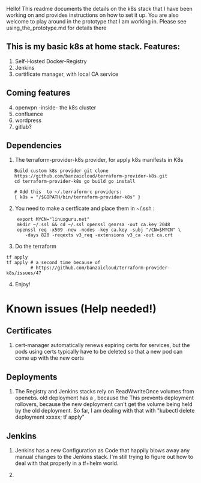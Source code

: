 
Hello! This readme documents the details on the k8s stack that I have been
working on and provides instructions on how to set it up. You are also welcome
to play around in the prototype that I am working in. Please see
using_the_prototype.md for details there


## This is my basic k8s at home stack. Features:

1. Self-Hosted Docker-Registry
2. Jenkins
3. certificate manager, with local CA service

## Coming features
4. openvpn -inside- the k8s cluster
5. confluence
6. wordpress
7. gitlab?

## Dependencies

1. The terraform-provider-k8s provider, for apply k8s manifests in K8s
``` #
   Build custom k8s provider git clone
   https://github.com/banzaicloud/terraform-provider-k8s.git
   cd terraform-provider-k8s go build go install

   # Add this  to ~/.terraformrc providers:
   { k8s = "/$GOPATH/bin/terraform-provider-k8s" }
```

2. You need to make a certficate and place them in ~/.ssh :
```
    export MYCN="linuxguru.net"
    mkdir ~/.ssl && cd ~/.ssl openssl genrsa -out ca.key 2048
    openssl req -x509 -new -nodes -key ca.key -subj "/CN=$MYCN" \
       -days 820 -reqexts v3_req -extensions v3_ca -out ca.crt
```

3. Do the terraform
```
tf apply
tf apply # a second time because of
         # https://github.com/banzaicloud/terraform-provider-k8s/issues/47
```

4. Enjoy!

# Known issues (Help needed!) 

##  Certificates

1. cert-manager automatically renews expiring certs for services, but the pods
   using certs typically have to be deleted so that a new pod can come up with
   the new certs

## Deployments

1. The Registry and Jenkins stacks rely on ReadWwriteOnce volumes from openebs.
   old deployment has a , because the This prevents deployment rollovers,
   because the new deployment can't get the volume being held by the old
   deployment. So far, I am dealing with that with "kubectl delete deployment
   xxxxx; tf apply" 

## Jenkins

1. Jenkins has a new  Configuration as Code that happily blows away any manual
   changes to the Jenkins stack. I'm still trying to figure out how to deal
   with that properly in a  tf+helm world.

2. 
